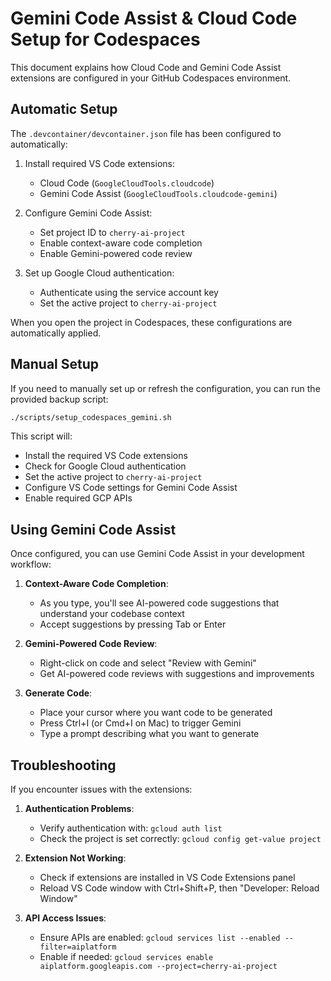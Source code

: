 # Gemini Code Assist & Cloud Code Setup for Codespaces

This document explains how Cloud Code and Gemini Code Assist extensions are configured in your GitHub Codespaces environment.

## Automatic Setup

The `.devcontainer/devcontainer.json` file has been configured to automatically:

1. Install required VS Code extensions:
   - Cloud Code (`GoogleCloudTools.cloudcode`)
   - Gemini Code Assist (`GoogleCloudTools.cloudcode-gemini`)

2. Configure Gemini Code Assist:
   - Set project ID to `cherry-ai-project`
   - Enable context-aware code completion
   - Enable Gemini-powered code review

3. Set up Google Cloud authentication:
   - Authenticate using the service account key
   - Set the active project to `cherry-ai-project`

When you open the project in Codespaces, these configurations are automatically applied.

## Manual Setup

If you need to manually set up or refresh the configuration, you can run the provided backup script:

```bash
./scripts/setup_codespaces_gemini.sh
```

This script will:
- Install the required VS Code extensions
- Check for Google Cloud authentication
- Set the active project to `cherry-ai-project`
- Configure VS Code settings for Gemini Code Assist
- Enable required GCP APIs

## Using Gemini Code Assist

Once configured, you can use Gemini Code Assist in your development workflow:

1. **Context-Aware Code Completion**:
   - As you type, you'll see AI-powered code suggestions that understand your codebase context
   - Accept suggestions by pressing Tab or Enter

2. **Gemini-Powered Code Review**:
   - Right-click on code and select "Review with Gemini"
   - Get AI-powered code reviews with suggestions and improvements

3. **Generate Code**:
   - Place your cursor where you want code to be generated
   - Press Ctrl+I (or Cmd+I on Mac) to trigger Gemini
   - Type a prompt describing what you want to generate

## Troubleshooting

If you encounter issues with the extensions:

1. **Authentication Problems**:
   - Verify authentication with: `gcloud auth list`
   - Check the project is set correctly: `gcloud config get-value project`

2. **Extension Not Working**:
   - Check if extensions are installed in VS Code Extensions panel
   - Reload VS Code window with Ctrl+Shift+P, then "Developer: Reload Window"

3. **API Access Issues**:
   - Ensure APIs are enabled: `gcloud services list --enabled --filter=aiplatform`
   - Enable if needed: `gcloud services enable aiplatform.googleapis.com --project=cherry-ai-project`
